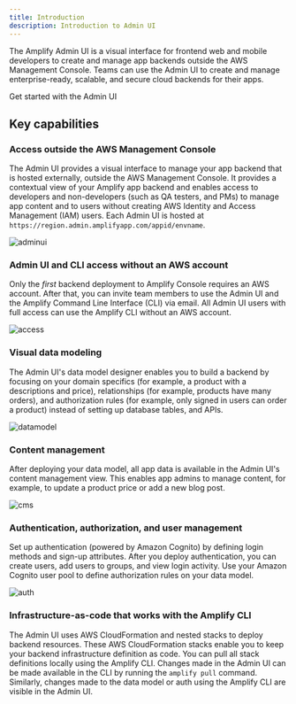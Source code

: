 ```yaml
---
title: Introduction
description: Introduction to Admin UI
---
```


The Amplify Admin UI is a visual interface for frontend web and mobile developers to create and manage app backends outside the AWS Management Console. Teams can use the Admin UI to create and manage enterprise-ready, scalable, and secure cloud backends for their apps. 

<docs-internal-link-button href="~/console/adminui/start.md">
  <span slot="text">Get started with the Admin UI</span>
</docs-internal-link-button>

## Key capabilities

### Access outside the AWS Management Console

The Admin UI provides a visual interface to manage your app backend that is hosted externally, outside the AWS Management Console. It provides a contextual view of your Amplify app backend and enables access to developers and non-developers (such as QA testers, and PMs) to manage app content and to users without creating AWS Identity and Access Management (IAM) users. Each Admin UI is hosted at `https://region.admin.amplifyapp.com/appid/envname`.

![adminui](~/images/console/adminui.png)

### Admin UI and CLI access without an AWS account

Only the *first* backend deployment to Amplify Console requires an AWS account. After that, you can invite team members to use the Admin UI and the Amplify Command Line Interface (CLI) via email. All Admin UI users with full access can use the Amplify CLI without an AWS account.

![access](~/images/console/access.png)

### Visual data modeling

The Admin UI's data model designer enables you to build a backend by focusing on your domain specifics (for example, a product with a descriptions and price), relationships (for example, products have many orders), and authorization rules (for example, only signed in users can order a product) instead of setting up database tables, and APIs.

![datamodel](~/images/console/datamodel.gif)

### Content management

After deploying your data model, all app data is available in the Admin UI's content management view. This enables app admins to manage content, for example, to update a product price or add a new blog post.

![cms](~/images/console/cms.png)

### Authentication, authorization, and user management

Set up authentication (powered by Amazon Cognito) by defining login methods and sign-up attributes. After you deploy authentication, you can create users, add users to groups, and view login activity. Use your Amazon Cognito user pool to define authorization rules on your data model.

![auth](~/images/console/auth.png)


### Infrastructure-as-code that works with the Amplify CLI

The Admin UI uses AWS CloudFormation and nested stacks to deploy backend resources. These AWS CloudFormation stacks enable you to keep your backend infrastructure definition as code. You can pull all stack definitions locally using the Amplify CLI. Changes made in the Admin UI can be made available in the CLI by running the `amplify pull` command. Similarly, changes made to the data model or auth using the Amplify CLI are visible in the Admin UI.




